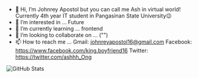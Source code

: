 - 👋 Hi, I’m Johnrey Apostol but you can call me Ash in virtual world! Currently 4th year IT student in Pangasinan State University😉
- 👀 I’m interested in ... Future
- 🌱 I’m currently learning ... frontend
- 💞️ I’m looking to collaborate on ... ("")
- 📫 How to reach me ... Gmail: johnreyapostol16@gmail.com 
                         Facebook: https://www.facebook.com/king.boyfriend16 
                         Twitter: https://twitter.com/ashhh_Ong

![GitHub Stats](https://github-readme-stats.vercel.app/api?username=Ash080&theme=radical)
<!---
Ash080/Ash080 is a ✨ special ✨ repository because its `README.md` (this file) appears on your GitHub profile.
You can click the Preview link to take a look at your changes.
--->
